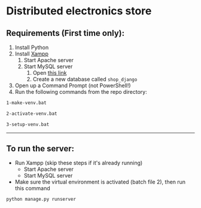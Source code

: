# Distributed electronics store
 
## Requirements (First time only):
1. Install Python
2. Install [Xampp](https://www.apachefriends.org/)
   1. Start Apache server
   2. Start MySQL server
      1. Open [this link](http://localhost/phpmyadmin)
      2. Create a new database called `shop_django`
3. Open up a Command Prompt (not PowerShell!)
4. Run the following commands from the repo directory:
```cmd
1-make-venv.bat
```
```cmd
2-activate-venv.bat
```
```cmd
3-setup-venv.bat
```
---
## To run the server:
- Run Xampp (skip these steps if it's already running)
  - Start Apache server
  - Start MySQL server
- Make sure the virtual environment is activated (batch file 2), then run this command
```cmd
python manage.py runserver
```
